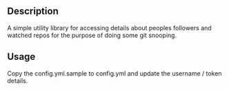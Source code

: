 ## Description

A simple utility library for accessing details about peoples followers and watched repos for the purpose of doing some git snooping.

## Usage

Copy the config.yml.sample to config.yml and update the username / token details.
